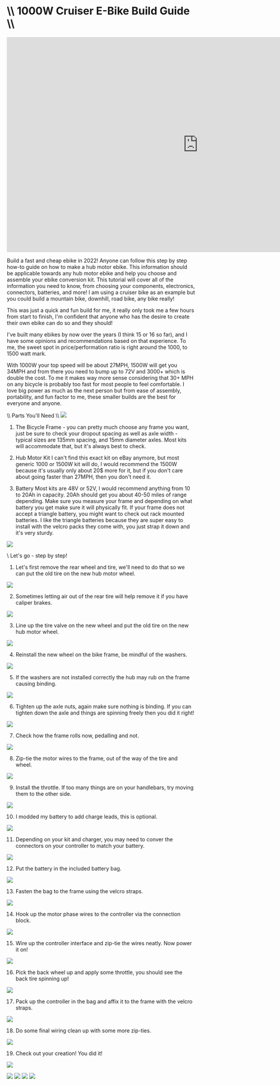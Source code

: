 # \\\ 1000W Cruiser E-Bike Build Guide \\\

<div class="video-container"><iframe width="1024" height="576" src="https://www.youtube.com/embed/L0SnN9du-Ac" title="YouTube video player" frameborder="0" allow="accelerometer; autoplay; clipboard-write; encrypted-media; gyroscope; picture-in-picture" allowfullscreen></iframe></div>

Build a fast and cheap ebike in 2022! Anyone can follow this step by step how-to guide on how to make a hub motor ebike. This information should be applicable towards any hub motor ebike and help you choose and assemble your ebike conversion kit. This tutorial will cover all of the information you need to know, from choosing your components, electronics, connectors, batteries, and more! I am using a cruiser bike as an example but you could build a mountain bike, downhill, road bike, any bike really! 

This was just a quick and fun build for me, it really only took me a few hours from start to finish, I'm confident that anyone who has the desire to create their own ebike can do so and they should!

I've built many ebikes by now over the years (I think 15 or 16 so far), and I have some opinions and recommendations based on that experience. To me, the sweet spot in price/performation ratio is right around the 1000, to 1500 watt mark. 

With 1000W your top speed will be about 27MPH, 1500W will get you 34MPH and from there you need to bump up to 72V and 3000+ which is double the cost. To me it makes way more sense considering that 30+ MPH on any bicycle is probably too fast for most people to feel comfortable. I love big power as much as the next person but from ease of assembly, portability, and fun factor to me, these smaller builds are the best for everyone and anyone. 

\\\ Parts You'll Need \\\\
![](parts.jpg)

1. The Bicycle Frame - you can pretty much choose any frame you want, just be sure to check your dropout spacing as well as axle width - typical sizes are 135mm spacing, and 15mm diameter axles. Most kits will accommodate that, but it's always best to check. 

2. Hub Motor Kit
I can't find this exact kit on eBay anymore, but most generic 1000 or 1500W kit will do, I would recommend the 1500W because it's usually only about 20$ more for it, but if you don't care about going faster than 27MPH, then you don't need it. 

2. Battery
Most kits are 48V or 52V, I would recommend anything from 10 to 20Ah in capacity. 20Ah should get you about 40-50 miles of range depending. Make sure you measure your frame and depending on what battery you get make sure it will physically fit. If your frame does not accept a triangle battery, you might want to check out rack mounted batteries. I like the triangle batteries because they are super easy to install with the velcro packs they come with, you just strap it down and it's very sturdy. 

![](parts2.jpg)

\\ Let's go - step by step!

1. Let's first remove the rear wheel and tire, we'll need to do that so we can put the old tire on the new hub motor wheel. 

![](tire1.jpg)

2. Sometimes letting air out of the rear tire will help remove it if you have caliper brakes. 

![](tire2.jpg) 

3. Line up the tire valve on the new wheel and put the old tire on the new hub motor wheel. 

![](tire3.jpg)

4. Reinstall the new wheel on the bike frame, be mindful of the washers. 

![](tire4.jpg)

5. If the washers are not installed correctly the hub may rub on the frame causing binding.

![](washers.jpg)

6. Tighten up the axle nuts, again make sure nothing is binding. If you can tighten down the axle and things are spinning freely then you did it right! 

![](tighten.jpg)

7. Check how the frame rolls now, pedalling and not.

![](frame.jpg)

8. Zip-tie the motor wires to the frame, out of the way of the tire and wheel. 

![](wiring1.jpg)

9. Install the throttle. If too many things are on your handlebars, try moving them to the other side. 

![](throttle.jpg)

10. I modded my battery to add charge leads, this is optional. 

![](batterymod.jpg)

11. Depending on your kit and charger, you may need to conver the connectors on your controller to match your battery. 

![](controller.jpg)

12. Put the battery in the included battery bag. 

![](bag.jpg)

13. Fasten the bag to the frame using the velcro straps. 

![](bag2.jpg)

14. Hook up the motor phase wires to the controller via the connection block.

![](phase.jpg)

15. Wire up the controller interface and zip-tie the wires neatly. Now power it on! 

![](power.jpg)

16. Pick the back wheel up and apply some throttle, you should see the back tire spinning up!

![](power2.jpg)

17. Pack up the controller in the bag and affix it to the frame with the velcro straps.

![](conbag.jpg)

18. Do some final wiring clean up with some more zip-ties. 

![](wireclean.jpg)

19. Check out your creation! You did it! 

![](throttle.jpg)

![](final1.jpg)
![](final2.jpg)
![](final3.jpg)
![](final4.jpg)
